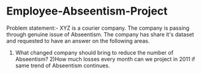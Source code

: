# Employee-Abseentism-Project
Problem statement:- XYZ is a courier company. The company is passing through genuine issue of Abseentism. The company has share it's dataset and requested to have an answer on the following areas.
1) What changed company should bring to reduce the number of Abseentism?
2)How much losses every month can we project in 2011 if same trend of Abseentism continues.
